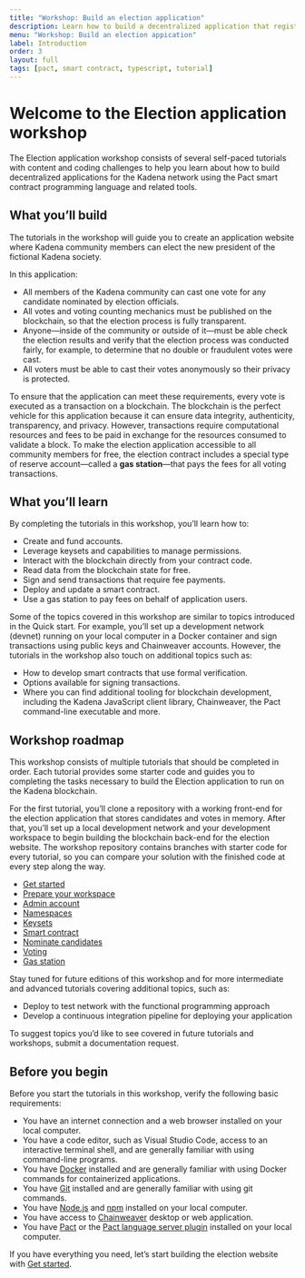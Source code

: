 ```yaml
---
title: "Workshop: Build an election application"
description: Learn how to build a decentralized application that registers votes on the Kadena blockchain.
menu: "Workshop: Build an election appication"
label: Introduction
order: 3
layout: full
tags: [pact, smart contract, typescript, tutorial]
---
```


# Welcome to the Election application workshop

The Election application workshop consists of several self-paced tutorials with content and coding challenges to help you learn about how to build decentralized applications for the Kadena network using the Pact smart contract programming language and related tools.

## What you’ll build

The tutorials in the workshop will guide you to create an application website where Kadena community members can elect the new president of the fictional Kadena society.

In this application:

- All members of the Kadena community can cast one vote for any candidate nominated by election officials. 
- All votes and voting counting mechanics must be published on the blockchain, so that the election process is fully transparent. 
- Anyone—inside of the community or outside of it—must be able check the election results and verify that the election process was conducted fairly, for example, to determine that no double or fraudulent votes were cast.
- All voters must be able to cast their votes anonymously so their privacy is protected.

To ensure that the application can meet these requirements, every vote is executed as a transaction on a blockchain. 
The blockchain is the perfect vehicle for this application because it can ensure data integrity, authenticity, transparency, and privacy. 
However, transactions require computational resources and fees to be paid in exchange for the resources consumed to validate a block.
To make the election application accessible to all community members for free, the election contract includes a special type of reserve account—called a **gas station**—that pays the fees for all voting transactions.

## What you’ll learn

By completing the tutorials in this workshop, you’ll learn how to:

- Create and fund accounts.
- Leverage keysets and capabilities to manage permissions.
- Interact with the blockchain directly from your contract code.
- Read data from the blockchain state for free.
- Sign and send transactions that require fee payments.
- Deploy and update a smart contract.
- Use a gas station to pay fees on behalf of application users.

Some of the topics covered in this workshop are similar to topics introduced in the Quick start.
For example, you’ll set up a development network (devnet) running on your local computer in a Docker container and sign transactions using public keys and Chainweaver accounts.
However, the tutorials in the workshop also touch on additional topics such as:

- How to develop smart contracts that use formal verification.
- Options available for signing transactions.
- Where you can find additional tooling for blockchain development, including the Kadena JavaScript client library, Chainweaver, the Pact command-line executable and more.

## Workshop roadmap

This workshop consists of multiple tutorials that should be completed in order. Each tutorial provides some starter code and guides you to completing the tasks necessary to build the Election application to run on the Kadena blockchain.

For the first tutorial, you’ll clone a repository with a working front-end for the election application that stores candidates and votes in memory. 
After that, you’ll set up a local development network and your development workspace to begin building the blockchain back-end for the election website. 
The workshop repository contains branches with starter code for every tutorial, so you can compare your solution with the finished code at every step along the way. 

 * [Get started](/build/guides/election-dapp-tutorial/01-getting-started)
 * [Prepare your workspace](/build/guides/election-dapp-tutorial/02-running-devnet)
 * [Admin account](/build/guides/election-dapp-tutorial/03-admin-account)
 * [Namespaces](/build/guides/election-dapp-tutorial/04-namespaces)
 * [Keysets](/build/guides/election-dapp-tutorial/05-keysets)
 * [Smart contract](/build/guides/election-dapp-tutorial/06-smart-contract)
 * [Nominate candidates](/build/guides/election-dapp-tutorial/07-nominate-candidates)
 * [Voting](/build/guides/election-dapp-tutorial/08-voting)
 * [Gas station](/build/guides/election-dapp-tutorial/09-gas-station)

Stay tuned for future editions of this workshop and for more intermediate and advanced tutorials  covering additional topics, such as:

 * Deploy to test network with the functional programming approach
 * Develop a continuous integration pipeline for deploying your application

To suggest topics you’d like to see covered in future tutorials and workshops, submit a documentation request.

## Before you begin

Before you start the tutorials in this workshop, verify the following basic requirements:

- You have an internet connection and a web browser installed on your local computer.
- You have a code editor, such as Visual Studio Code, access to an interactive terminal shell, and are generally familiar with using command-line programs.
- You have [Docker](https://docs.docker.com/get-docker/) installed and are generally familiar with using Docker commands for containerized applications.
- You have [Git](https://git-scm.com/downloads) installed and are generally familiar with using git commands.
- You have [Node.js](https://nodejs.dev/en/learn/how-to-install-nodejs/)  and [npm](https://docs.npmjs.com/downloading-and-installing-node-js-and-npm) installed on your local computer.
- You have access to [Chainweaver](https://github.com/kadena-io/chainweaver/releases) desktop or web application.
- You have [Pact](https://github.com/kadena-io/pact#installing-pact) or the [Pact language server plugin](https://github.com/kadena-io/pact-lsp/releases) installed on your local computer.

If you have everything you need, let’s start building the election website with [Get started](/build/guides/election-dapp-tutorial/01-getting-started). 

